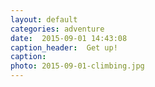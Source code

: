 ```yaml
---
layout: default
categories: adventure
date:  2015-09-01 14:43:08 
caption_header:  Get up!
caption: 
photo: 2015-09-01-climbing.jpg
---
```


